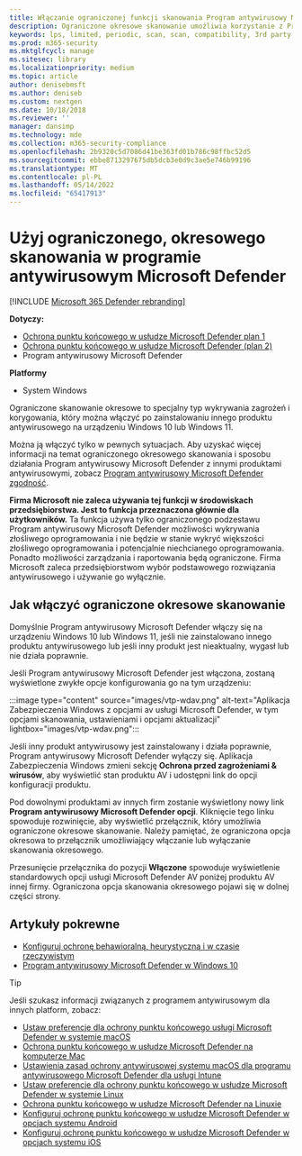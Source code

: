 ```yaml
---
title: Włączanie ograniczonej funkcji skanowania Program antywirusowy Microsoft Defender okresowych
description: Ograniczone okresowe skanowanie umożliwia korzystanie z Program antywirusowy Microsoft Defender oprócz innych zainstalowanych dostawców av
keywords: lps, limited, periodic, scan, scan, compatibility, 3rd party, other av, disable
ms.prod: m365-security
ms.mktglfcycl: manage
ms.sitesec: library
ms.localizationpriority: medium
ms.topic: article
author: denisebmsft
ms.author: deniseb
ms.custom: nextgen
ms.date: 10/18/2018
ms.reviewer: ''
manager: dansimp
ms.technology: mde
ms.collection: m365-security-compliance
ms.openlocfilehash: 2b9320c5d7086d41be363fd01b786c98ffbc52d5
ms.sourcegitcommit: ebbe8713297675db5dcb3e0d9c3ae5e746b99196
ms.translationtype: MT
ms.contentlocale: pl-PL
ms.lasthandoff: 05/14/2022
ms.locfileid: "65417913"
---
```

# <a name="use-limited-periodic-scanning-in-microsoft-defender-antivirus"></a>Użyj ograniczonego, okresowego skanowania w programie antywirusowym Microsoft Defender

[!INCLUDE [Microsoft 365 Defender rebranding](../../includes/microsoft-defender.md)]


**Dotyczy:**

- [Ochrona punktu końcowego w usłudze Microsoft Defender plan 1](https://go.microsoft.com/fwlink/p/?linkid=2154037)
- [Ochrona punktu końcowego w usłudze Microsoft Defender (plan 2)](https://go.microsoft.com/fwlink/p/?linkid=2154037) 
- Program antywirusowy Microsoft Defender

**Platformy**
- System Windows

Ograniczone skanowanie okresowe to specjalny typ wykrywania zagrożeń i korygowania, który można włączyć po zainstalowaniu innego produktu antywirusowego na urządzeniu Windows 10 lub Windows 11.

Można ją włączyć tylko w pewnych sytuacjach. Aby uzyskać więcej informacji na temat ograniczonego okresowego skanowania i sposobu działania Program antywirusowy Microsoft Defender z innymi produktami antywirusowymi, zobacz [Program antywirusowy Microsoft Defender zgodność](microsoft-defender-antivirus-compatibility.md).

**Firma Microsoft nie zaleca używania tej funkcji w środowiskach przedsiębiorstwa. Jest to funkcja przeznaczona głównie dla użytkowników.** Ta funkcja używa tylko ograniczonego podzestawu Program antywirusowy Microsoft Defender możliwości wykrywania złośliwego oprogramowania i nie będzie w stanie wykryć większości złośliwego oprogramowania i potencjalnie niechcianego oprogramowania. Ponadto możliwości zarządzania i raportowania będą ograniczone. Firma Microsoft zaleca przedsiębiorstwom wybór podstawowego rozwiązania antywirusowego i używanie go wyłącznie.

## <a name="how-to-enable-limited-periodic-scanning"></a>Jak włączyć ograniczone okresowe skanowanie

Domyślnie Program antywirusowy Microsoft Defender włączy się na urządzeniu Windows 10 lub Windows 11, jeśli nie zainstalowano innego produktu antywirusowego lub jeśli inny produkt jest nieaktualny, wygasł lub nie działa poprawnie.

Jeśli Program antywirusowy Microsoft Defender jest włączona, zostaną wyświetlone zwykłe opcje konfigurowania go na tym urządzeniu:

:::image type="content" source="images/vtp-wdav.png" alt-text="Aplikacja Zabezpieczenia Windows z opcjami av usługi Microsoft Defender, w tym opcjami skanowania, ustawieniami i opcjami aktualizacji" lightbox="images/vtp-wdav.png":::

Jeśli inny produkt antywirusowy jest zainstalowany i działa poprawnie, Program antywirusowy Microsoft Defender wyłączy się. Aplikacja Zabezpieczenia Windows zmieni sekcję **Ochrona przed zagrożeniami & wirusów**, aby wyświetlić stan produktu AV i udostępni link do opcji konfiguracji produktu.

Pod dowolnymi produktami av innych firm zostanie wyświetlony nowy link **Program antywirusowy Microsoft Defender opcji**. Kliknięcie tego linku spowoduje rozwinięcie, aby wyświetlić przełącznik, który umożliwia ograniczone okresowe skanowanie. Należy pamiętać, że ograniczona opcja okresowa to przełącznik umożliwiający włączanie lub wyłączanie skanowania okresowego. 

Przesunięcie przełącznika do pozycji **Włączone** spowoduje wyświetlenie standardowych opcji usługi Microsoft Defender AV poniżej produktu AV innej firmy. Ograniczona opcja skanowania okresowego pojawi się w dolnej części strony.

## <a name="related-articles"></a>Artykuły pokrewne

- [Konfiguruj ochronę behawioralną, heurystyczną i w czasie rzeczywistym](configure-protection-features-microsoft-defender-antivirus.md)
- [Program antywirusowy Microsoft Defender w Windows 10](microsoft-defender-antivirus-in-windows-10.md)

> [!TIP]
> Jeśli szukasz informacji związanych z programem antywirusowym dla innych platform, zobacz:
> - [Ustaw preferencje dla ochrony punktu końcowego usługi Microsoft Defender w systemie macOS](mac-preferences.md)
> - [Ochrona punktu końcowego w usłudze Microsoft Defender na komputerze Mac](microsoft-defender-endpoint-mac.md)
> - [Ustawienia zasad ochrony antywirusowej systemu macOS dla programu antywirusowego Microsoft Defender dla usługi Intune](/mem/intune/protect/antivirus-microsoft-defender-settings-macos)
> - [Ustaw preferencje dla ochrony punktu końcowego w usłudze Microsoft Defender w systemie Linux](linux-preferences.md)
> - [Ochrona punktu końcowego w usłudze Microsoft Defender na Linuxie](microsoft-defender-endpoint-linux.md)
> - [Konfiguruj ochronę punktu końcowego w usłudze Microsoft Defender w opcjach systemu Android](android-configure.md)
> - [Konfiguruj ochronę punktu końcowego w usłudze Microsoft Defender w opcjach systemu iOS](ios-configure-features.md)